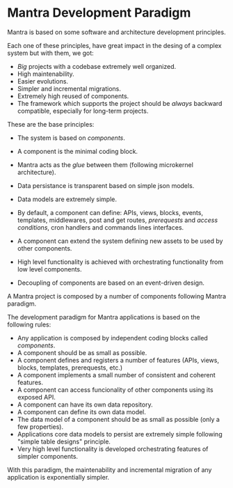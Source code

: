 # Mantra Development Paradigm

Mantra is based on some software and architecture development principles.

Each one of these principles, have great impact in the desing of a complex system but with them, we got:

* *Big* projects with a codebase extremely well organized.
* High maintenability.
* Easier evolutions.
* Simpler and incremental migrations.
* Extremely high reused of components.
* The framework which supports the project should be *always* backward compatible, especially for long-term projects.

These are the base principles:

* The system is based on *components*.
* A component is the minimal coding block.
* Mantra acts as the *glue* between them (following microkernel architecture).
* Data persistance is transparent based on simple json models.
* Data models are extremely simple.

* By default, a component can define: APIs, views, blocks, events, templates, middlewares, post and get routes, *prerequests* and *access conditions*, cron handlers and commands lines interfaces.
* A component can extend the system defining new assets to be used by other components.
* High level functionality is achieved with orchestrating functionality from low level components.
* Decoupling of components are based on an event-driven design.

A Mantra project is composed by a number of components following Mantra paradigm.

The development paradigm for Mantra applications is based on the following rules:

* Any application is composed by independent coding blocks called *components*.
* A component should be as small as possible.
* A component defines and registers a number of features (APIs, views, blocks, templates, prerequests, etc.)
* A component implements a small number of consistent and coherent features.
* A component can access funcionality of other components using its exposed API.
* A component can have its own data repository.
* A component can define its own data model.
* The data model of a component should be as small as possible (only a few properties).
* Applications core data models to persist are extremely simple following "simple table designs" principle.
* Very high level functionality is developed orchestrating features of simpler components.

With this paradigm, the maintenability and incremental migration of any application is exponentially simpler.